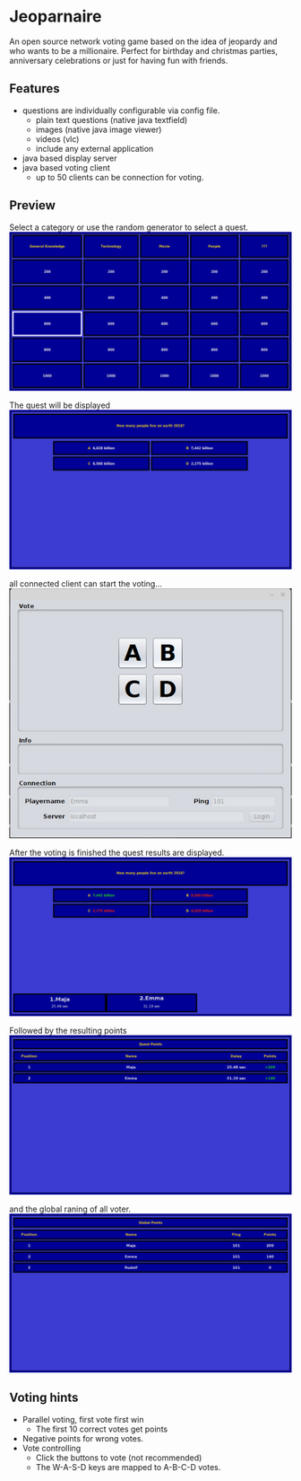 # Jeoparnaire

An open source network voting game based on the idea of jeopardy and who wants to be a millionaire.
Perfect for birthday and christmas parties, anniversary celebrations or just for having fun with friends.

## Features 

* questions are individually configurable via config file.
  * plain text questions (native java textfield)
  * images (native java image viewer)
  * videos (vlc)
  * include any external application
* java based display server
* java based voting client
  * up to 50 clients can be connection for voting.

## Preview

Select a category or use the random generator to select a quest.
![](https://raw.githubusercontent.com/openbase/jeoparnaire/master/docs/images/jeoparnaire-overview.png)

The quest will be displayed
![](https://raw.githubusercontent.com/openbase/jeoparnaire/master/docs/images/jeoparnaire-quest.png)

all connected client can start the voting...
![](https://raw.githubusercontent.com/openbase/jeoparnaire/master/docs/images/jeoparnaire-client.png)

After the voting is finished the quest results are displayed.
![](https://raw.githubusercontent.com/openbase/jeoparnaire/master/docs/images/jeoparnaire-quest-result.png)

Followed by the resulting points
![](https://raw.githubusercontent.com/openbase/jeoparnaire/master/docs/images/jeoparnaire-points-quest.png)

and the global raning of all voter.
![](https://raw.githubusercontent.com/openbase/jeoparnaire/master/docs/images/jeoparnaire-point-global.png)

## Voting hints

* Parallel voting, first vote first win
  * The first 10 correct votes get points
* Negative points for wrong votes.
* Vote controlling
  * Click the buttons to vote (not recommended)
  * The W-A-S-D keys are mapped to A-B-C-D votes.
